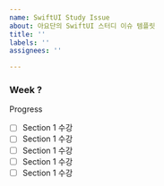 ```yaml
---
name: SwiftUI Study Issue
about: 아요단의 SwiftUI 스터디 이슈 템플릿
title: ''
labels: ''
assignees: ''

---
```


### Week ?
Progress
- [ ] Section 1 수강
- [ ] Section 1 수강
- [ ] Section 1 수강
- [ ] Section 1 수강
- [ ] Section 1 수강
